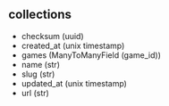 ## collections

- checksum (uuid)
- created_at (unix timestamp)
- games (ManyToManyField (game_id))
- name (str)
- slug (str)
- updated_at (unix timestamp)
- url (str)
